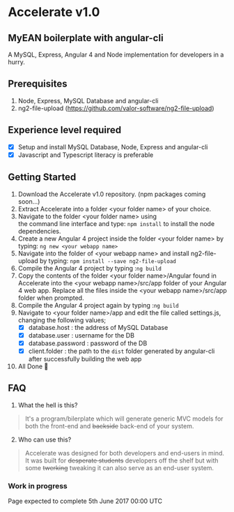 # Accelerate v1.0
## MyEAN boilerplate with angular-cli
A MySQL, Express, Angular 4 and Node implementation for developers in a hurry.

## Prerequisites
1) Node, Express, MySQL Database and angular-cli
2) ng2-file-upload (https://github.com/valor-software/ng2-file-upload)

## Experience level required
- [x] Setup and install MySQL Database, Node, Express and angular-cli
- [x] Javascript and Typescript literacy is preferable

## Getting Started
1) Download the Accelerate v1.0 repository. 
   (npm packages coming soon...)
2) Extract Accelerate into a folder \<your folder name\> of your 
   choice. 
3) Navigate to the folder \<your folder name\> using  
   the command line interface and type: `npm install` to install 
   the node dependencies.
4) Create a new Angular 4 project inside the folder 
   \<your folder name\> by typing: `ng new <your webapp name>`
5) Navigate into the folder of \<your webapp name\> and install 
   ng2-file-upload by typing: `npm install --save ng2-file-upload`
6) Compile the Angular 4 project by typing :`ng build`
7) Copy the contents of the folder \<your folder name\>/Angular found 
   in Accelerate into the \<your webapp name\>/src/app folder of your Angular 4
   web app. Replace all the files inside the \<your webapp name\>/src/app
   folder when prompted.
8) Compile the Angular 4 project again by typing :`ng build`
9) Navigate to \<your folder name\>/app and edit the file called 
   settings.js, changing the following values;
   - [x] database.host : the address of MySQL Database
   - [x] database.user : username for the DB
   - [x] database.password : password of the DB
   - [x] client.folder : the path to the `dist` folder generated by
                          angular-cli after successfully building the web app
   
10) All Done :tada:


## FAQ
1) What the hell is this?
>It's a program/bilerplate which will generate generic MVC models
for both the front-end and ~~backside~~ back-end of your system.


2) Who can use this?
>Accelerate was designed for both developers and end-users in mind.
It was built for ~~desperate students~~ developers off the shelf but with 
some ~~twerking~~ tweaking it can also serve as an end-user system.

### Work in progress

Page expected to complete 5th June 2017 00:00 UTC 

